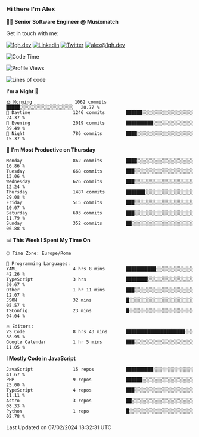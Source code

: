 ### Hi there I'm Alex

👨‍💻 __Senior Software Engineer @ Musixmatch__

Get in touch with me:

[![1gh.dev](https://img.shields.io/static/v1?label=1gh.dev&message=%20&color=red&logo=&style=flat-square&logoColor=white)](https://www.1gh.dev/)
[![Linkedin](https://img.shields.io/static/v1?label=Linkedin&message=%20&color=blue&logo=Linkedin&style=flat-square&logoColor=white)](https://linkedin.com/in/alexghirelli)
[![Twitter](https://img.shields.io/static/v1?label=Twitter&message=%20&color=blue&logo=Twitter&style=flat-square&logoColor=white)](https://twitter.com/alexGhirelli)
[![alex@1gh.dev](https://img.shields.io/static/v1?label=alex@1gh.dev&message=%20&color=red&logo=gmail&style=flat-square&logoColor=white)](mailto:alex@1gh.dev)

<!--START_SECTION:waka-->
![Code Time](http://img.shields.io/badge/Code%20Time-7%2C701%20hrs%2056%20mins-blue)

![Profile Views](http://img.shields.io/badge/Profile%20Views-3-blue)

![Lines of code](https://img.shields.io/badge/From%20Hello%20World%20I%27ve%20Written-25.3%20million%20lines%20of%20code-blue)

**I'm a Night 🦉** 

```text
🌞 Morning                1062 commits        █████░░░░░░░░░░░░░░░░░░░░   20.77 % 
🌆 Daytime                1246 commits        ██████░░░░░░░░░░░░░░░░░░░   24.37 % 
🌃 Evening                2019 commits        ██████████░░░░░░░░░░░░░░░   39.49 % 
🌙 Night                  786 commits         ████░░░░░░░░░░░░░░░░░░░░░   15.37 % 
```
📅 **I'm Most Productive on Thursday** 

```text
Monday                   862 commits         ████░░░░░░░░░░░░░░░░░░░░░   16.86 % 
Tuesday                  668 commits         ███░░░░░░░░░░░░░░░░░░░░░░   13.06 % 
Wednesday                626 commits         ███░░░░░░░░░░░░░░░░░░░░░░   12.24 % 
Thursday                 1487 commits        ███████░░░░░░░░░░░░░░░░░░   29.08 % 
Friday                   515 commits         ███░░░░░░░░░░░░░░░░░░░░░░   10.07 % 
Saturday                 603 commits         ███░░░░░░░░░░░░░░░░░░░░░░   11.79 % 
Sunday                   352 commits         ██░░░░░░░░░░░░░░░░░░░░░░░   06.88 % 
```


📊 **This Week I Spent My Time On** 

```text
🕑︎ Time Zone: Europe/Rome

💬 Programming Languages: 
YAML                     4 hrs 8 mins        ███████████░░░░░░░░░░░░░░   42.26 % 
TypeScript               3 hrs               ████████░░░░░░░░░░░░░░░░░   30.67 % 
Other                    1 hr 11 mins        ███░░░░░░░░░░░░░░░░░░░░░░   12.07 % 
JSON                     32 mins             █░░░░░░░░░░░░░░░░░░░░░░░░   05.57 % 
TSConfig                 23 mins             █░░░░░░░░░░░░░░░░░░░░░░░░   04.04 % 

🔥 Editors: 
VS Code                  8 hrs 43 mins       ██████████████████████░░░   88.95 % 
Google Calendar          1 hr 5 mins         ███░░░░░░░░░░░░░░░░░░░░░░   11.05 % 
```

**I Mostly Code in JavaScript** 

```text
JavaScript               15 repos            ██████████░░░░░░░░░░░░░░░   41.67 % 
PHP                      9 repos             ██████░░░░░░░░░░░░░░░░░░░   25.00 % 
TypeScript               4 repos             ███░░░░░░░░░░░░░░░░░░░░░░   11.11 % 
Astro                    3 repos             ██░░░░░░░░░░░░░░░░░░░░░░░   08.33 % 
Python                   1 repo              █░░░░░░░░░░░░░░░░░░░░░░░░   02.78 % 
```




 Last Updated on 07/02/2024 18:32:31 UTC
<!--END_SECTION:waka-->
